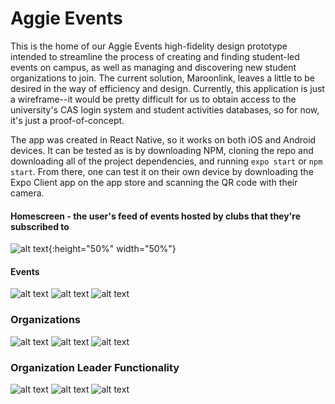 # Aggie Events
This is the home of our Aggie Events high-fidelity design prototype intended to streamline the process of creating and finding student-led events on campus, as well as managing and discovering new student organizations to join. The current solution, Maroonlink, leaves a little to be desired in the way of efficiency and design. Currently, this application is just a wireframe--it would be pretty difficult for us to obtain access to the university's CAS login system and student activities databases, so for now, it's just a proof-of-concept.

The app was created in React Native, so it works on both iOS and Android devices. It can be tested as is by downloading NPM, cloning the repo and downloading all of the project dependencies, and running `expo start` or `npm start`. From there, one can test it on their own device by downloading the Expo Client app on the app store and scanning the QR code with their camera.

#### Homescreen - the user's feed of events hosted by clubs that they're subscribed to
![alt text](/images/IMG_7590.PNG){:height="50%" width="50%"}

#### Events
![alt text](/images/IMG_7591.PNG)
![alt text](/images/IMG_7596.PNG)
![alt text](/images/IMG_7595.PNG)

### Organizations
![alt text](/images/IMG_7592.PNG)
![alt text](/images/IMG_7593.PNG)
![alt text](/images/IMG_7597.PNG)

### Organization Leader Functionality
![alt text](/images/image1.PNG)
![alt text](/images/image1%20(1).png)
![alt text](/images/image1%20(2).png)


